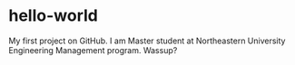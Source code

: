 # hello-world
My first project on GitHub.
I am Master student at Northeastern University Engineering Management program.
Wassup?
